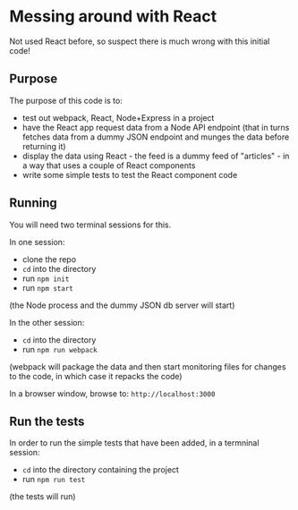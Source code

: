 # Messing around with React
Not used React before, so suspect there is much wrong with this initial code!

## Purpose
The purpose of this code is to:

* test out webpack, React, Node+Express in a project
* have the React app request data from a Node API endpoint (that in turns fetches data from a dummy JSON endpoint and munges the data before returning it)
* display the data using React - the feed is a dummy feed of "articles" - in a way that uses a couple of React components
* write some simple tests to test the React component code

## Running

You will need two terminal sessions for this.

In one session:

* clone the repo
* `cd` into the directory
* run `npm init`
* run `npm start`

(the Node process and the dummy JSON db server will start)

In the other session:

* `cd` into the directory
* run `npm run webpack`

(webpack will package the data and then start monitoring files for changes to the code, in which case it repacks the code)

In a browser window, browse to: `http://localhost:3000`

## Run the tests

In order to run the simple tests that have been added, in a termninal session:

* `cd` into the directory containing the project
* run `npm run test`

(the tests will run)